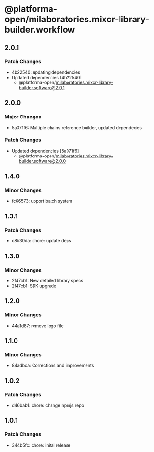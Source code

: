 # @platforma-open/milaboratories.mixcr-library-builder.workflow

## 2.0.1

### Patch Changes

- 4b22540: updating dependencies
- Updated dependencies [4b22540]
  - @platforma-open/milaboratories.mixcr-library-builder.software@2.0.1

## 2.0.0

### Major Changes

- 5a071f6: Multiple chains reference builder, updated dependecies

### Patch Changes

- Updated dependencies [5a071f6]
  - @platforma-open/milaboratories.mixcr-library-builder.software@2.0.0

## 1.4.0

### Minor Changes

- fc66573: upport batch system

## 1.3.1

### Patch Changes

- c8b30da: chore: update deps

## 1.3.0

### Minor Changes

- 2f47cb1: New detailed library specs
- 2f47cb1: SDK upgrade

## 1.2.0

### Minor Changes

- 44a1d87: remove logo file

## 1.1.0

### Minor Changes

- 84adbca: Corrections and improvements

## 1.0.2

### Patch Changes

- d46bab1: chore: change npmjs repo

## 1.0.1

### Patch Changes

- 344b5fc: chore: inital release
